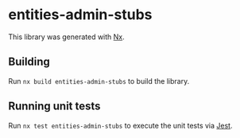 # entities-admin-stubs

This library was generated with [Nx](https://nx.dev).

## Building

Run `nx build entities-admin-stubs` to build the library.

## Running unit tests

Run `nx test entities-admin-stubs` to execute the unit tests via [Jest](https://jestjs.io).
